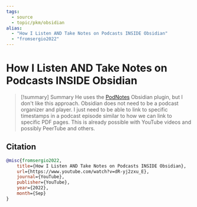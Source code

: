 ```yaml
---
tags:
  - source
  - topic/pkm/obsidian
alias:
  - "How I Listen AND Take Notes on Podcasts INSIDE Obsidian"
  - "fromsergio2022"
---
```

# How I Listen AND Take Notes on Podcasts INSIDE Obsidian

> [!summary] Summary
> He uses the [PodNotes](https://github.com/chhoumann/PodNotes) Obsidian plugin, but I don't like this approach. Obsidian does not need to be a podcast organizer and player. I just need to be able to link to specific timestamps in a podcast episode similar to how we can link to specific PDF pages. This is already possible with YouTube videos and possibly PeerTube and others.

## Citation

```bibtex
@misc{fromsergio2022, 
	title={How I Listen AND Take Notes on Podcasts INSIDE Obsidian}, 
	url={https://www.youtube.com/watch?v=dR-yj2zxu_E}, 
	journal={YouTube}, 
	publisher={YouTube}, 
	year={2022}, 
	month={Sep}
}
```

